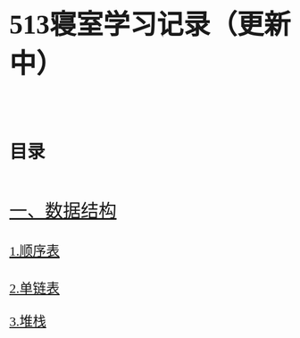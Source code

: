 # <font face="新宋体" size=8 > 513寝室学习记录（更新中） #
## <font face="新宋体" size=6 > 目录 ##
[一、数据结构](https://github.com/beautifulsakura/Kimi-no-ai/tree/master/%E6%95%B0%E6%8D%AE%E7%BB%93%E6%9E%84)

[<font face="新宋体" size=5>1.顺序表](https://github.com/beautifulsakura/Kimi-no-ai/tree/master/%E6%95%B0%E6%8D%AE%E7%BB%93%E6%9E%84/%E9%A1%BA%E5%BA%8F%E8%A1%A8)

[<font face="新宋体" size=5>2.单链表](https://github.com/beautifulsakura/Kimi-no-ai/tree/master/%E6%95%B0%E6%8D%AE%E7%BB%93%E6%9E%84/%E5%8D%95%E9%93%BE%E8%A1%A8)

[<font face="新宋体" size=5>3.堆栈](https://github.com/beautifulsakura/Kimi-no-ai/tree/master/%E6%95%B0%E6%8D%AE%E7%BB%93%E6%9E%84/%E5%A0%86%E6%A0%88)